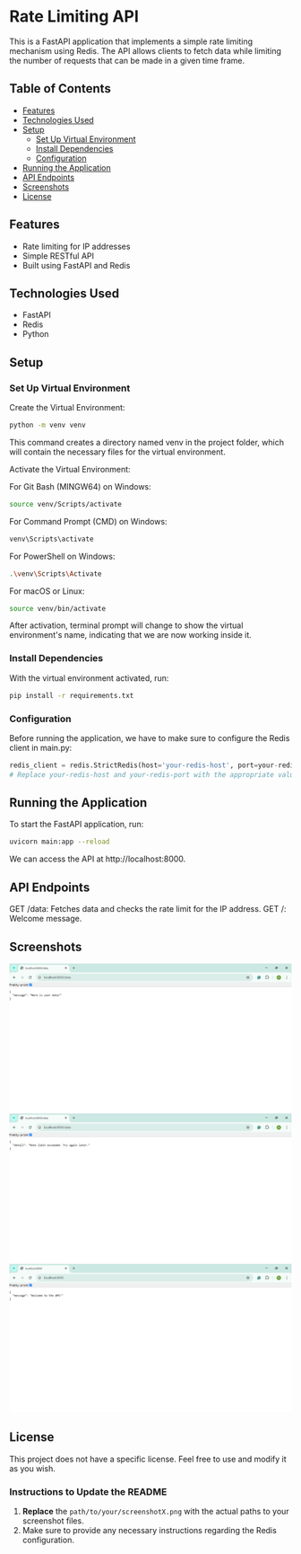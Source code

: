 # Rate Limiting API

This is a FastAPI application that implements a simple rate limiting mechanism using Redis. The API allows clients to fetch data while limiting the number of requests that can be made in a given time frame.

## Table of Contents

- [Features](#features)
- [Technologies Used](#technologies-used)
- [Setup](#setup)
  - [Set Up Virtual Environment](#set-up-virtual-environment)
  - [Install Dependencies](#install-dependencies)
  - [Configuration](#configuration)
- [Running the Application](#running-the-application)
- [API Endpoints](#api-endpoints)
- [Screenshots](#screenshots)
- [License](#license)

## Features

- Rate limiting for IP addresses
- Simple RESTful API
- Built using FastAPI and Redis

## Technologies Used

- FastAPI
- Redis
- Python

## Setup

### Set Up Virtual Environment

Create the Virtual Environment:

```bash
python -m venv venv
```

This command creates a directory named venv in the project folder, which will contain the necessary files for the virtual environment.

Activate the Virtual Environment:

For Git Bash (MINGW64) on Windows:

```bash
source venv/Scripts/activate
```
For Command Prompt (CMD) on Windows:

```bash
venv\Scripts\activate
```
For PowerShell on Windows:

```bash
.\venv\Scripts\Activate
```
For macOS or Linux:

```bash
source venv/bin/activate
```
After activation, terminal prompt will change to show the virtual environment's name, indicating that we are now working inside it.

### Install Dependencies
With the virtual environment activated, run:

```bash
pip install -r requirements.txt
```
### Configuration
Before running the application, we have to make sure to configure the Redis client in main.py:

```python
redis_client = redis.StrictRedis(host='your-redis-host', port=your-redis-port, db=0, decode_responses=True)
# Replace your-redis-host and your-redis-port with the appropriate values for your Redis instance.
```

## Running the Application
To start the FastAPI application, run:

```bash
uvicorn main:app --reload
```
We can access the API at http://localhost:8000.

## API Endpoints
GET /data: Fetches data and checks the rate limit for the IP address.
GET /: Welcome message.

## Screenshots
![API Response Example](Images\2.png)
![Rate Limit Exceeded Example](Images\3.png)
![Welcome Message Example](Images\1.png)


## License
This project does not have a specific license. Feel free to use and modify it as you wish.


### Instructions to Update the README

1. **Replace** the `path/to/your/screenshotX.png` with the actual paths to your screenshot files.
2. Make sure to provide any necessary instructions regarding the Redis configuration.

